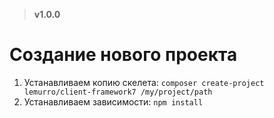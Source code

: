> **v1.0.0**

# Создание нового проекта
1. Устанавливаем копию скелета: `composer create-project lemurro/client-framework7 /my/project/path`
2. Устанавливаем зависимости: `npm install`